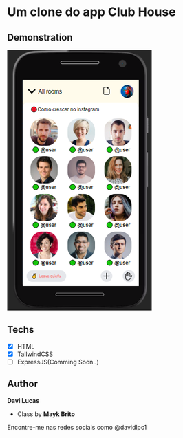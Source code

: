 # Um clone do app Club House

## Demonstration
<img src="./assets/demo.PNG" alt="Mobile Example">

## Techs

* [x] HTML
* [x] TailwindCSS
* [ ] ExpressJS(Comming Soon..)

## Author

**Davi Lucas**
- Class by **Mayk Brito**

Encontre-me nas redes sociais como @davidlpc1